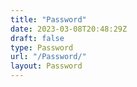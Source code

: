 ```yaml
---
title: "Password"
date: 2023-03-08T20:48:29Z
draft: false
type: Password
url: "/Password/"
layout: Password
---
```

